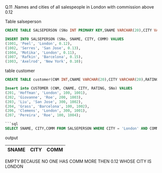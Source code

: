 Q.11 .Names and cities of all salespeople in London with commission 
above 0.12 

Table salseperson

```sql
CREATE TABLE SALSEPERSON (SNo INT PRIMARY KEY,SNAME VARCHAR(20),CITY VARCHAR(50),COMM DECIMAL(3,2));

INSERT INTO SALSEPERSON (SNo, SNAME, CITY, COMM) VALUES
(1001, 'Peel', 'London', 0.12),
(1002, 'Serres', 'San Jose', 0.13),
(1004, 'Motika', 'London', 0.11),
(1007, 'Rafkin', 'Barcelona', 0.15),
(1003, 'Axelrod', 'New York', 0.10);

```
table customer

```sql
CREATE TABLE customer(CNM INT,CNAME VARCHAR(20),CITY VARCHAR(20),RATING INT, SNO INT,FOREIGN KEY(SNO)REFERENCES salseperson(SNO));

Insert into CUSTOMER (CNM, CNAME, CITY, RATING, SNo) VALUES
(201, 'Hoffman', 'London', 100, 1001),
(202, 'Giovanne', 'Roe', 200, 1003),
(203, 'Liu', 'San Jose', 300, 1002),
(204, 'Grass', 'Barcelona', 100, 1002),
(206, 'Clemens', 'London', 300, 1001),
(207, 'Pereira', 'Roe', 100, 1004);

```sql
SELECT SNAME, CITY,COMM FROM SALSEPERSON WHERE CITY = 'London' AND COMM > 0.12;
```

output

|SNAME|CITY|COMM|
|-----|----|----|

 EMPTY BECAUSE NO ONE HAS COMM MORE THEN 0.12 WHOSE CITY IS LONDON


